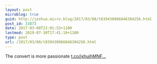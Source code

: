 ```yaml
---
layout: post
microblog: true
guid: http://joshua.micro.blog/2017/03/08/t839430966846304256.html
post_id: 33873
date: 2017-03-08T22:01:53+1100
lastmod: 2019-07-30T17:41:19+1100
type: post
url: /2017/03/08/t839430966846304256.html
---
```

The convert is more passionate [t.co/jxhujhMNF...](https://t.co/jxhujhMNFM)
